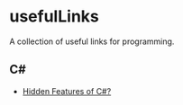 # usefulLinks
A collection of useful links for programming.

## C#
* [Hidden Features of C#?](https://stackoverflow.com/questions/9033/hidden-features-of-c/1399130)
